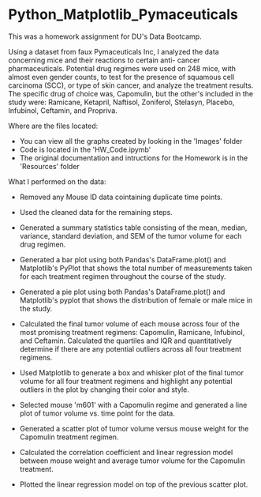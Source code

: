 # Python_Matplotlib_Pymaceuticals

This was a homework assignment for DU's Data Bootcamp.

Using a dataset from faux Pymaceuticals Inc, I analyzed the data concerning mice and their reactions to certain anti- cancer pharmaceuticals. Potential drug regimes were used on 248 mice, with almost even gender counts, to test for the presence of squamous cell carcinoma (SCC), or type of skin cancer, and analyze the treatment results. The specific drug of choice was, Capomulin, but the other's included in the study were: Ramicane, Ketapril, Naftisol, Zoniferol, Stelasyn, Placebo, Infubinol, Ceftamin, and Propriva.

Where are the files located:

- You can view all the graphs created by looking in the 'Images' folder
- Code is located in the 'HW_Code.ipymb'
- The original documentation and intructions for the Homework is in the 'Resources' folder 

What I performed on the data:

- Removed any Mouse ID data cointaining duplicate time points.

- Used the cleaned data for the remaining steps.

- Generated a summary statistics table consisting of the mean, median, variance, standard deviation, and SEM of the tumor volume for each drug regimen.

- Generated a bar plot using both Pandas's DataFrame.plot() and Matplotlib's PyPlot that shows the total number of measurements taken for each treatment regimen throughout the course of the study.

- Generated a pie plot using both Pandas's DataFrame.plot() and Matplotlib's pyplot that shows the distribution of female or male mice in the study.

- Calculated the final tumor volume of each mouse across four of the most promising treatment regimens: Capomulin, Ramicane, Infubinol, and Ceftamin. Calculated the quartiles and IQR and quantitatively determine if there are any potential outliers across all four treatment regimens.

- Used Matplotlib to generate a box and whisker plot of the final tumor volume for all four treatment regimens and highlight any potential outliers in the plot by changing their color and style.

- Selected mouse 'm601' with a Capomulin regime and generated a line plot of tumor volume vs. time point for the data.

- Generated a scatter plot of tumor volume versus mouse weight for the Capomulin treatment regimen.

- Calculated the correlation coefficient and linear regression model between mouse weight and average tumor volume for the Capomulin treatment. 

- Plotted the linear regression model on top of the previous scatter plot.
